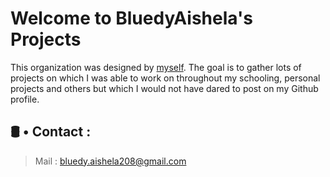 # Welcome to BluedyAishela's Projects 

This organization was designed by [myself](https://github.com/BluedyRimuru). The goal is to gather lots of projects on which I was able to work on throughout my schooling, personal projects and others but which I would not have dared to post on my Github profile.

## 🛢 • Contact :

> Mail : bluedy.aishela208@gmail.com
